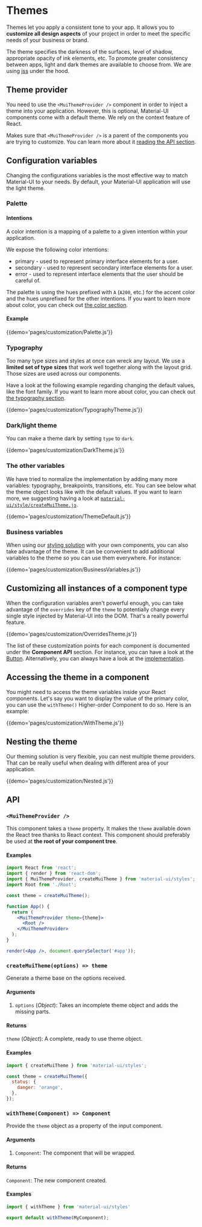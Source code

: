 # Themes

Themes let you apply a consistent tone to your app.
It allows you to **customize all design aspects** of your project in order to meet the specific needs of your business or brand.

The theme specifies the darkness of the surfaces, level of shadow, appropriate opacity of ink elements, etc.
To promote greater consistency between apps, light and dark themes are available to choose from.
We are using [jss](https://github.com/cssinjs/jss) under the hood.

## Theme provider

You need to use the `<MuiThemeProvider />` component in order to inject a theme into your application. However, this is optional, Material-UI components come with a default theme.
We rely on the context feature of React.

Makes sure that `<MuiThemeProvider />` is a parent of the components you are trying to customize.
You can learn more about it [reading the API section](#muithemeprovider).

## Configuration variables

Changing the configurations variables is the most effective way to match Material-UI to your needs. By default, your Material-UI application will use the light theme.

### Palette

#### Intentions

A color intention is a mapping of a palette to a given intention within your application.

We expose the following color intentions:

- primary - used to represent primary interface elements for a user.
- secondary - used to represent secondary interface elements for a user.
- error - used to represent interface elements that the user should be careful of.

The palette is using the hues prefixed with `A` (`A200`, etc.) for the accent color and the hues unprefixed for the other intentions.
If you want to learn more about color, you can check out [the color section](/style/color).

#### Example

{{demo='pages/customization/Palette.js'}}

### Typography

Too many type sizes and styles at once can wreck any layout.
We use a **limited set of type sizes** that work well together along with the layout grid.
Those sizes are used across our components.

Have a look at the following example regarding changing the default values, like the font family.
If you want to learn more about color, you can check out [the typography section](/style/typography).

{{demo='pages/customization/TypographyTheme.js'}}

### Dark/light theme

You can make a theme dark by setting `type` to `dark`.

{{demo='pages/customization/DarkTheme.js'}}

### The other variables

We have tried to normalize the implementation by adding many more variables: typography, breakpoints, transitions, etc. You can see below what the theme object looks like with the default values.
If you want to learn more, we suggesting having a look at [`material-ui/style/createMuiTheme.js`](https://github.com/callemall/material-ui/blob/v1-beta/src/styles/createMuiTheme.js).

{{demo='pages/customization/ThemeDefault.js'}}

### Business variables

When using our [styling solution](/customization/css-in-js) with your own components,
you can also take advantage of the theme.
It can be convenient to add additional variables to the theme so you can use them everywhere.
For instance:

{{demo='pages/customization/BusinessVariables.js'}}

## Customizing all instances of a component type

When the configuration variables aren't powerful enough, you can take advantage of the
`overrides` key of the `theme` to potentially change every single style injected by Material-UI into the DOM.
That's a really powerful feature.

{{demo='pages/customization/OverridesTheme.js'}}

The list of these customization points for each component is documented under the **Component API** section.
For instance, you can have a look at the [Button](/component-api/button#css-api).
Alternatively, you can always have a look at the [implementation](https://github.com/callemall/material-ui/blob/v1-beta/src/Button/Button.js).

## Accessing the theme in a component

You might need to access the theme variables inside your React components.
Let's say you want to display the value of the primary color, you can use the `withTheme()` Higher-order Component to do so. Here is an example:

{{demo='pages/customization/WithTheme.js'}}

## Nesting the theme

Our theming solution is very flexible, you can nest multiple theme providers.
That can be really useful when dealing with different area of your application.

{{demo='pages/customization/Nested.js'}}

## API

### `<MuiThemeProvider />`

This component takes a `theme` property.
It makes the `theme` available down the React tree thanks to React context.
This component should preferably be used at **the root of your component tree**.

#### Examples

```jsx
import React from 'react';
import { render } from 'react-dom';
import { MuiThemeProvider, createMuiTheme } from 'material-ui/styles';
import Root from './Root';

const theme = createMuiTheme();

function App() {
  return (
    <MuiThemeProvider theme={theme}>
      <Root />
    </MuiThemeProvider>
  );
}

render(<App />, document.querySelector('#app'));
```

### `createMuiTheme(options) => theme`

Generate a theme base on the options received.

#### Arguments

1. `options` (*Object*): Takes an incomplete theme object and adds the missing parts.

#### Returns

`theme` (*Object*): A complete, ready to use theme object.

#### Examples

```js
import { createMuiTheme } from 'material-ui/styles';

const theme = createMuiTheme({
  status: {
    danger: 'orange',
  },
});
```

### `withTheme(Component) => Component`

Provide the `theme` object as a property of the input component.

#### Arguments

1. `Component`: The component that will be wrapped.

#### Returns

`Component`: The new component created.

#### Examples

```js
import { withTheme } from 'material-ui/styles'

export default withTheme(MyComponent);
```

